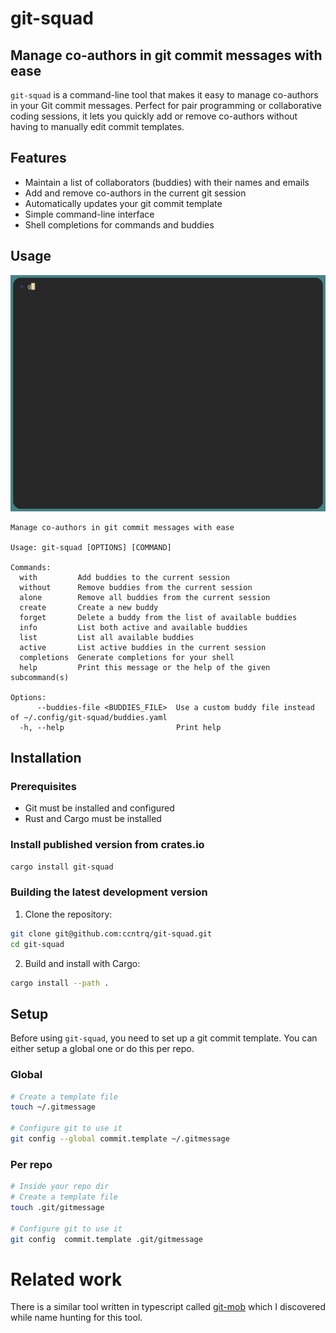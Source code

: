 # git-squad
## Manage co-authors in git commit messages with ease

`git-squad` is a command-line tool that makes it easy to manage co-authors in
your Git commit messages. Perfect for pair programming or collaborative coding
sessions, it lets you quickly add or remove co-authors without having to
manually edit commit templates.

## Features

- Maintain a list of collaborators (buddies) with their names and emails
- Add and remove co-authors in the current git session
- Automatically updates your git commit template
- Simple command-line interface
- Shell completions for commands and buddies

## Usage 

<img alt="git-squad demo tape" src="https://github.com/ccntrq/git-squad/blob/master/assets/demo.gif" width="600" />

```
Manage co-authors in git commit messages with ease

Usage: git-squad [OPTIONS] [COMMAND]

Commands:
  with         Add buddies to the current session
  without      Remove buddies from the current session
  alone        Remove all buddies from the current session
  create       Create a new buddy
  forget       Delete a buddy from the list of available buddies
  info         List both active and available buddies
  list         List all available buddies
  active       List active buddies in the current session
  completions  Generate completions for your shell
  help         Print this message or the help of the given subcommand(s)

Options:
      --buddies-file <BUDDIES_FILE>  Use a custom buddy file instead of ~/.config/git-squad/buddies.yaml
  -h, --help                         Print help
```

## Installation

### Prerequisites

- Git must be installed and configured
- Rust and Cargo must be installed

### Install published version from crates.io

```bash
cargo install git-squad
```

### Building the latest development version

1. Clone the repository:

```bash
git clone git@github.com:ccntrq/git-squad.git
cd git-squad
```

2. Build and install with Cargo:

```bash
cargo install --path .
```


## Setup

Before using `git-squad`, you need to set up a git commit template. You can
either setup a global one or do this per repo.

### Global

```bash
# Create a template file
touch ~/.gitmessage

# Configure git to use it
git config --global commit.template ~/.gitmessage
```

### Per repo

```bash
# Inside your repo dir
# Create a template file
touch .git/gitmessage

# Configure git to use it
git config  commit.template .git/gitmessage
```

# Related work

There is a similar tool written in typescript called
[git-mob](https://github.com/rkotze/git-mob) which I discovered while name
hunting for this tool.
